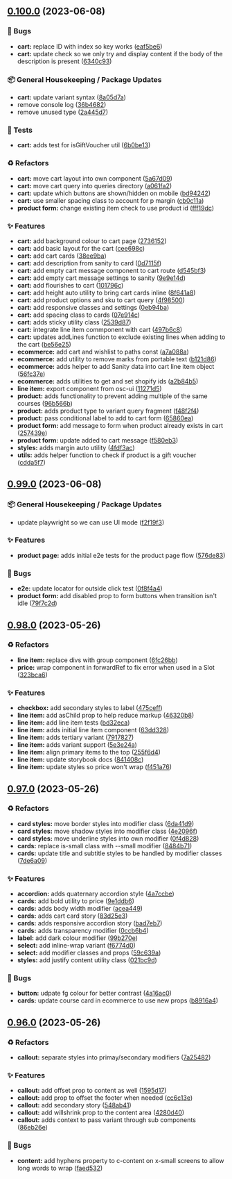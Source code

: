 ## [0.100.0](https://github.com/Open-Study-College/osc/compare/v0.99.0...v0.100.0) (2023-06-08)


### 🐛 Bugs

* **cart:** replace ID with index so key works ([eaf5be6](https://github.com/Open-Study-College/osc/commit/eaf5be6039e18411efd0a2376875db112d80cef5))
* **cart:** update check so we only try and display content if the body of the description is present ([6340c93](https://github.com/Open-Study-College/osc/commit/6340c939468bafd9713ca41996671797de2d908e))


### 📦 General Housekeeping / Package Updates

* **cart:** update variant syntax ([8a05d7a](https://github.com/Open-Study-College/osc/commit/8a05d7add0fbb830092515de62fa6c7ad5754250))
* remove console log ([36b4682](https://github.com/Open-Study-College/osc/commit/36b468205bda50f54ffbc2a5255e8783e4b4bd05))
* remove unused type ([2a445d7](https://github.com/Open-Study-College/osc/commit/2a445d7712f2afa88df9c34489dff31403d6a95d))


### 🧪 Tests

* **cart:** adds test for isGiftVoucher util ([6b0be13](https://github.com/Open-Study-College/osc/commit/6b0be13eb4affe5e936adaee69b7305dbe310145))


### ♻️ Refactors

* **cart:** move cart layout into own component ([5a67d09](https://github.com/Open-Study-College/osc/commit/5a67d09110a1ccbcc6a7b623f398514cb68a9a45))
* **cart:** move cart query into queries directory ([a061fa2](https://github.com/Open-Study-College/osc/commit/a061fa2d71ce7d96a7a011d15b11fdc6b1ce206f))
* **cart:** update which buttons are shown/hidden on mobile ([bd94242](https://github.com/Open-Study-College/osc/commit/bd94242d4f565e75a18e82048caaa2e14f2e71bd))
* **cart:** use smaller spacing class to account for p margin ([cb0c11a](https://github.com/Open-Study-College/osc/commit/cb0c11af3b3e065f3e421ffc7dba1d2d8bc444b4))
* **product form:** change existing item check to use product id ([fff19dc](https://github.com/Open-Study-College/osc/commit/fff19dce9ca15254b30c6c3a65980a6251f03572))


### ✨ Features

* **cart:** add background colour to cart page ([2736152](https://github.com/Open-Study-College/osc/commit/2736152ad69981fe17c5aee365113eb07eccf438))
* **cart:** add basic layout for the cart ([cee698c](https://github.com/Open-Study-College/osc/commit/cee698cc30473f8718cf1e71fa7fc83e78f0f650))
* **cart:** add cart cards ([38ee9ba](https://github.com/Open-Study-College/osc/commit/38ee9ba30ac4d9c97d2a0339f48f44d5878d95a6))
* **cart:** add description from sanity to card ([0d7115f](https://github.com/Open-Study-College/osc/commit/0d7115f7385f50f9df33720480929beb9a4628bb))
* **cart:** add empty cart message component to cart route ([d545bf3](https://github.com/Open-Study-College/osc/commit/d545bf3e4a7abded5cef525bac154ce5ee738103))
* **cart:** add empty cart message settings to sanity ([9e9e14d](https://github.com/Open-Study-College/osc/commit/9e9e14d639d111e947f2195eb741b3c9ef764889))
* **cart:** add flourishes to cart ([101796c](https://github.com/Open-Study-College/osc/commit/101796cf716eb9a6970ba9fe46c6998e2919b700))
* **cart:** add height auto utility to bring cart cards inline ([8f641a8](https://github.com/Open-Study-College/osc/commit/8f641a82a3696510e235319ae7b2fb858bc735ce))
* **cart:** add product options and sku to cart query ([4f98500](https://github.com/Open-Study-College/osc/commit/4f985000edead609a44914e6bc74cb2223ef8275))
* **cart:** add responsive classes and settings ([0eb94ba](https://github.com/Open-Study-College/osc/commit/0eb94baa4ce453fad36be25a91bfc724c64dca6e))
* **cart:** add spacing class to cards ([07e914c](https://github.com/Open-Study-College/osc/commit/07e914c6e613add7060ac720e4a95e55c60f6f30))
* **cart:** adds sticky utility class ([2539d87](https://github.com/Open-Study-College/osc/commit/2539d8791a1daeb18511c37ccca3a7bcb04b5902))
* **cart:** integrate line item commponent with cart ([497b6c8](https://github.com/Open-Study-College/osc/commit/497b6c88ab17dfc0901cec08cd9e6370416b70c4))
* **cart:** updates addLines function to exclude existing lines when adding to the cart ([be56e25](https://github.com/Open-Study-College/osc/commit/be56e2545c495ff51b9fb87e297932c8ac5568c0))
* **ecommerce:** add cart and wishlist to paths const ([a7a088a](https://github.com/Open-Study-College/osc/commit/a7a088a6048660cf284d0241a8affa51b66866c1))
* **ecommerce:** add utility to remove marks from portable text ([b121d86](https://github.com/Open-Study-College/osc/commit/b121d863c3cc581ccf22a95350c7f4b568a22c30))
* **ecommerce:** adds helper to add Sanity data into cart line item object ([56fc37e](https://github.com/Open-Study-College/osc/commit/56fc37e4473177bbfb2e41c35f49defc7a80c20c))
* **ecommerce:** adds utilities to get and set shopify ids ([a2b84b5](https://github.com/Open-Study-College/osc/commit/a2b84b59ce050a7912d577aa38be32b326c0e461))
* **line item:** export component from osc-ui ([11271d5](https://github.com/Open-Study-College/osc/commit/11271d54f76237a45ef74afdae324e3aaf65d77e))
* **product:** adds functionality to prevent adding multiple of the same courses ([96b566b](https://github.com/Open-Study-College/osc/commit/96b566bce146bf46f169214bbf01985bc89ae53c))
* **product:** adds product type to variant query fragment ([f48f2f4](https://github.com/Open-Study-College/osc/commit/f48f2f41272fa2cfbade9badbe54b3d618828630))
* **product:** pass conditional label to add to cart form ([65860ea](https://github.com/Open-Study-College/osc/commit/65860ea808148d674a124d990f696cd3e2f37088))
* **product form:** add message to form when product already exists in cart ([257439e](https://github.com/Open-Study-College/osc/commit/257439ed7a6cde04825878c3fa4d809bcb8ee009))
* **product form:** update added to cart message ([f580eb3](https://github.com/Open-Study-College/osc/commit/f580eb379005f3584307a0328b5c54c8f424cad0))
* **styles:** adds margin auto utility ([4fdf3ac](https://github.com/Open-Study-College/osc/commit/4fdf3ac0ef1fa79e7149864a4204629a7050de51))
* **utils:** adds helper function to check if product is a gift voucher ([cdda5f7](https://github.com/Open-Study-College/osc/commit/cdda5f71283be3006e52a1aae3cf4dba0d846911))

## [0.99.0](https://github.com/Open-Study-College/osc/compare/v0.98.0...v0.99.0) (2023-06-08)


### 📦 General Housekeeping / Package Updates

* update playwright so we can use UI mode ([f2f19f3](https://github.com/Open-Study-College/osc/commit/f2f19f3bc8cde0964bd3a42980b43018795e637c))


### ✨ Features

* **product page:** adds initial e2e tests for the product page flow ([576de83](https://github.com/Open-Study-College/osc/commit/576de83fd4c8557aa48ae4c0df6a2703a4cfe909))


### 🐛 Bugs

* **e2e:** update locator for outside click test ([0f8f4a4](https://github.com/Open-Study-College/osc/commit/0f8f4a413bf2e771ba999c116a50af19586f4384))
* **product form:** add disabled prop to form buttons when transition isn't idle ([79f7c2d](https://github.com/Open-Study-College/osc/commit/79f7c2d7c6d4f25d8133c6b65984e69af9c78577))

## [0.98.0](https://github.com/Open-Study-College/osc/compare/v0.97.0...v0.98.0) (2023-05-26)


### ♻️ Refactors

* **line item:** replace divs with group component ([6fc26bb](https://github.com/Open-Study-College/osc/commit/6fc26bb5e03660ae1d30de368aa717251f61b066))
* **price:** wrap component in forwardRef to fix error when used in a Slot ([323bca6](https://github.com/Open-Study-College/osc/commit/323bca6a05056e0500ddbb2499fe701936e68c1e))


### ✨ Features

* **checkbox:** add secondary styles to label ([475ceff](https://github.com/Open-Study-College/osc/commit/475ceffae7c8294d1d4aba5c024ecb0b0265e85b))
* **line item:** add asChild prop to help reduce markup ([46320b8](https://github.com/Open-Study-College/osc/commit/46320b8875a6d67cf9a988605727921d20356fc9))
* **line item:** add line item tests ([bd32eca](https://github.com/Open-Study-College/osc/commit/bd32eca8edcc5726b34b05910dd11997d59192da))
* **line item:** adds initial line item component ([63dd328](https://github.com/Open-Study-College/osc/commit/63dd328b17e77626dbc61f1d461303a730029977))
* **line item:** adds tertiary variant ([7917827](https://github.com/Open-Study-College/osc/commit/7917827497750c0f414501a1a9c8ee40a6fafed3))
* **line item:** adds variant support ([5e3e24a](https://github.com/Open-Study-College/osc/commit/5e3e24a9c5d75be682ff097b0b6f13fcd5731887))
* **line item:** align primary items to the top ([255f6d4](https://github.com/Open-Study-College/osc/commit/255f6d41a07cb943333b8ccdbd31e14e0e7aa942))
* **line item:** update storybook docs ([841408c](https://github.com/Open-Study-College/osc/commit/841408c903985ea493413686f434b710cffe2acc))
* **line item:** update styles so price won't wrap ([f451a76](https://github.com/Open-Study-College/osc/commit/f451a76d9adfb4f9c98acba104bab7d05d4c0e74))

## [0.97.0](https://github.com/Open-Study-College/osc/compare/v0.96.0...v0.97.0) (2023-05-26)


### ♻️ Refactors

* **card styles:** move border styles into modifier class ([6da41d9](https://github.com/Open-Study-College/osc/commit/6da41d9b6a285222b1406e33a7ed3238d8d6b25a))
* **card styles:** move shadow styles into modifier class ([4e2096f](https://github.com/Open-Study-College/osc/commit/4e2096fb1f12abbc52d09f68579bc433e7392d1f))
* **card styles:** move underline styles into own modifier ([0f4d828](https://github.com/Open-Study-College/osc/commit/0f4d8287f35e97643e7f28c4d99c8ed0646fcc55))
* **cards:** replace is-small class with --small modifier ([8484b71](https://github.com/Open-Study-College/osc/commit/8484b717da581cde07159cbeafbde0824d60306c))
* **cards:** update title and subtitle styles to be handled by modifier classes ([7de6a09](https://github.com/Open-Study-College/osc/commit/7de6a098d2782e49467babf51bc45e09fe58a1a8))


### ✨ Features

* **accordion:** adds quaternary accordion style ([4a7ccbe](https://github.com/Open-Study-College/osc/commit/4a7ccbe3a79d40336d3005abfcdad84f0bc3bf33))
* **cards:** add bold utility to price ([9e1ddb6](https://github.com/Open-Study-College/osc/commit/9e1ddb686ad660da016dcfccba73f49f51241cdd))
* **cards:** adds body width modifier ([acea449](https://github.com/Open-Study-College/osc/commit/acea4493d8ba7fc1e05d7accb23da5361b38a547))
* **cards:** adds cart card story ([83d25e3](https://github.com/Open-Study-College/osc/commit/83d25e3ee50e7640fb8bdf1c48f5a56bd620470a))
* **cards:** adds responsive accordion story ([bad7eb7](https://github.com/Open-Study-College/osc/commit/bad7eb7b1bc992963070afd4d080609ae0d48d56))
* **cards:** adds transparency modifier ([0ccb6b4](https://github.com/Open-Study-College/osc/commit/0ccb6b470a3878a21de165905037d18df5777dce))
* **label:** add dark colour modifier ([99b270e](https://github.com/Open-Study-College/osc/commit/99b270e24501bdfe43df6a285e25ad789949228f))
* **select:** add inline-wrap variant ([f6774d0](https://github.com/Open-Study-College/osc/commit/f6774d0c57af326b35c516e6890da28814b30b0d))
* **select:** add modifier classes and props ([59c639a](https://github.com/Open-Study-College/osc/commit/59c639aee32f231f9991960d68a828c4bd0493e3))
* **styles:** add justify content utility class ([021bc9d](https://github.com/Open-Study-College/osc/commit/021bc9d1334471e6e3a166609cfb12bde07b4f23))


### 🐛 Bugs

* **button:** udpate fg colour for better contrast ([4a16ac0](https://github.com/Open-Study-College/osc/commit/4a16ac05360a4863ea5e07762076dd650d7692f5))
* **cards:** update course card in ecommerce to use new props ([b8916a4](https://github.com/Open-Study-College/osc/commit/b8916a43e3995a604337f6c204fc5ced87e43936))

## [0.96.0](https://github.com/Open-Study-College/osc/compare/v0.95.0...v0.96.0) (2023-05-26)


### ♻️ Refactors

* **callout:** separate styles into primay/secondary modifiers ([7a25482](https://github.com/Open-Study-College/osc/commit/7a25482b62d8d0bf4f3a00ed3f86cbed6960ddea))


### ✨ Features

* **callout:** add offset prop to content as well ([1595d17](https://github.com/Open-Study-College/osc/commit/1595d177f984046d3af72e47219469dcbea69a03))
* **callout:** add prop to offset the footer when needed ([cc6c13e](https://github.com/Open-Study-College/osc/commit/cc6c13e0d97862480b9aeec2aa0528dc436181b9))
* **callout:** add secondary story ([548ab41](https://github.com/Open-Study-College/osc/commit/548ab410e13d4b7032b9a4cf0d0b99f6666cae60))
* **callout:** add willshrink prop to the content area ([4280d40](https://github.com/Open-Study-College/osc/commit/4280d40e687b7b50f2fe3f7490c71e113c033843))
* **callout:** adds context to pass variant through sub components ([86eb26e](https://github.com/Open-Study-College/osc/commit/86eb26e4b1eadf1d8c7bddaa2354f436edb030cf))


### 🐛 Bugs

* **content:** add hyphens property to c-content on x-small screens to allow long words to wrap ([faed532](https://github.com/Open-Study-College/osc/commit/faed53259572a129306557a9d3164289d175b9ef))

